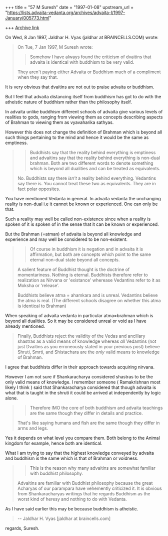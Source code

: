 +++
title = "57 M Suresh"
date = "1997-01-08"
upstream_url = "https://lists.advaita-vedanta.org/archives/advaita-l/1997-January/005773.html"

+++
[Archive link](https://lists.advaita-vedanta.org/archives/advaita-l/1997-January/005773.html)

On Wed, 8 Jan 1997, Jaldhar H. Vyas (jaldhar at BRAINCELLS.COM) wrote:

> On Tue, 7 Jan 1997, M Suresh wrote:
>
> >
> >   Somehow I have always found the criticism of dvaitins that advaita is
> >  identical
> >   with buddhism to be very valid.
> >
>
> They aren't paying either Advaita or Buddhism much of a compliment when
> they say that.

  It is very obvious that dvaitins are not out to praise advaita or buddhism.

  But I feel that advaita distancing itself from buddhism has got to do with
  the atheistic nature of buddhism rather than the philosophy itself.

  In advaita unlike buddhism different schools of advaita give various levels of
  realities to gods, ranging from viewing them as concepts describing aspects
  of Brahman to viewing them as vyavaharika sathyas.

  However this does not change the definition of Brahman which is beyond all
  such things pertaining to the mind and hence it would be the same as
 emptiness.

> >   Buddhists say that the reality behind everything is emptiness and
 advaitins
> >  say
> >   that the reality behind everything is non-dual brahman. Both are two
>  different
> >   words to denote something which is beyond all dualities and can be treated
>  as
> >   equivalents.
> >
>
> No. Buddhists say there _isn't_ a reality behind everything.  Vedantins
> say there is.  You cannot treat these two as equivalents.  They are in
> fact polar opposites.

  You have mentioned Vedanta in general. In advaita vedanta the unchanging
  reality is non-dual i.e it cannot be known or experienced. One can only
  be that.

  Such a reality may well be called non-existence since when a reality is
  spoken of it is spoken of in the sense that it can be known or experienced.

  But the Brahman (=atman) of advaita is beyond all knowledge and experience
  and may well be considered to be non-existent.

> >   Of course in buddhism it is negation and in advaita it is affirmation, but
> >  both
> >   are concepts which point to the same eternal non-dual state beyond all
> >  concepts.
> >
>
> A salient feature of Buddhist thought is the doctrine of momentariness.
> Nothing is eternal.  Buddhists therefore refer to realization as Nirvana or
> 'existance' wherease Vedantins refer to it as Moksha or 'release'.
>
> Buddhists believe atma = ahamkara and is unreal.  Vedantins believe the
> atma is real.  (The different schools disagree on whether this atma is
> identical to Brahman)

  When speaking of advaita vedanta in particular atma=brahman which is beyond
  all dualities. So it may be considered unreal or void as I have already
  mentioned.

> Finally, Buddhists reject the validity of the Vedas and ancillary shastras
> as a valid means of knowledge whereas _all_ Vedantins (not just Dvaitins
> as you erroneously stated in your previous post) believe Shruti, Smrti,
> and Shistachara are the _only_ valid means to knowledge of Brahman.

  I agree that buddhists differ in their approach towards acquiring nirvana.

  However I am not sure if Shankaracharya considered shastras to be the only
  valid means of knowledge. I remember someone ( Ramakrishnan most likely I
  think ) said that Shankaracharya considered that though advaita is what
  that is taught in the shruti it could be arrived at independently by logic
  alone.

> >   Therefore IMO the core of both buddhism and advaita teachings are the same
> >  though
> >   they differ in details and practice.
> >
>
> That's like saying humans and fish are the same though they differ in arms
> and legs.

  Yes it depends on what level you compare them. Both belong to the Animal
  kingdom for example, hence both are identical.

  What I am trying to say that the highest knowledge conveyed by advaita and
  buddhism is the same which is that of Brahman or voidness.

> >   This is the reason why many advaitins are somewhat familiar with buddhist
> >   philosophy.
> >
>
> Advaitins are familiar with Buddhist philosophy because the great Acharyas
> of our parampara have vehemently criticized it.  It is obvious from
> Shankaracharyas writings that he regards Buddhism as the worst kind of
> heresy and nothing to do with Vedanta.

  As I have said earlier this may be because buddhism is atheistic.

> --
> Jaldhar H. Vyas [jaldhar at braincells.com]

regards,
Suresh.

